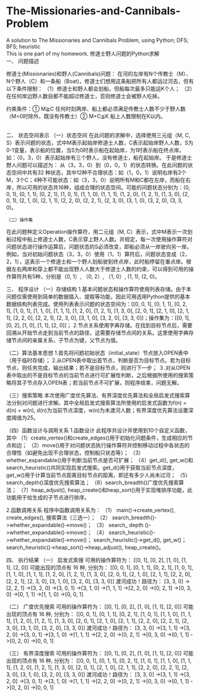 # The-Missionaries-and-Cannibals-Problem
A solution to The Missionaries and Cannibals Problem, using Python; DFS; BFS; heuristic
</br>This is one part of my homework.
<p1>修道士野人问题的Python求解<p1>
</br>
<p2>一、	问题描述</p2>
</br>
<p>修道士(Missionaries)和野人(Cannibals)问题：
在河的左岸有N个传教士（M）、N个野人（C）和一条船（Boat)，修道士们想用这条船把所有人都运过河去，但有以下条件限制：
  （1）修道士和野人都会划船，但船每次最多只能运K个人；
  （2）在任何岸边野人数目都不能超过修道士，否则修道士会被野人吃掉。

约束条件：① M≧C 任何时刻两岸、船上都必须满足传教士人数不少于野人数（M=0时除外，既没有传教士）② M+C≦K 船上人数限制在K以内。
</p></br>
二、	状态空间表示
（一）状态空间
在此问题的求解中，选择使用三元组（M, C, S）表示问题的状态，式中M表示起始岸修道士人数，C表示起始岸野人人数，S为0-1变量，表示船的位置，当S为0时表示船在起始岸，为1时表示船在终点岸。如：（0，3，0）表示起始岸有三个野人，没有修道士，船在起始岸。
于是修道士野人问题可以描述为： 从（3，3，0）到（0，0，1）的状态转换。在此问题的状态空间中共有32 种状态，其中12种不合理状态：如（1，0，1）说明右岸有2个M，3个C；4种不可能状态：如（3，3，0）说明所有M和C都在左岸，而船在右岸，所以可用的状态共16种，组成合理的状态空间。可能的问题状态分别为：(0, 0, 1), (0, 1, 1), (0, 2, 1), (1, 0, 1), (1, 1, 0), (1, 1, 1), (1, 2, 0), (1, 2, 1), (1, 3, 0), (2, 0, 1), (2, 1, 0), (2, 1, 1), (2, 2, 0), (2, 2, 1), (2, 3, 0), (3, 1, 0), (3, 2, 0), (3, 3, 0)。

	（二）操作集
在此问题种定义Operation操作算符，用二元组（M, C）表示，式中M表示一次划船过程中船上修道士人数，C表示穿上野人人数。并规定，每一次使用操作算符对问题状态进行操作运算后，问题状态的S必须改变，即船必须从一岸驶向另一岸。例如，当对初始问题状态（3，3，0）使用（1，1）算符后，问题状态变成（2，2，1），这表示一个修道士和一个野人划船驶到终点岸，此时船停留在重点岸。根据左右两岸和穿上都不能出现野人人数大于修道士人数的约束，可以得到可用的操作算符共有5种，分别是（0, 1）, （0, 2）, （1, 0）, (1, 1), (2, 0)。

三、	程序设计
（一）存储结构
1.基本问题状态和操作算符使用列表存储。由于本问题仅需使用到简单的数据插入、提取等功能，因此可用选用Python提供的基本数据结构列表完成。使用列表表示问题的状态空间为：[[0, 0, 1], [0, 1, 1], [0, 2, 1], [1, 0, 1], [1, 1, 0], [1, 1, 1], [1, 2, 0], [1, 2, 1], [1, 3, 0], [2, 0, 1], [2, 1, 0], [2, 1, 1], [2, 2, 0], [2, 2, 1], [2, 3, 0], [3, 1, 0], [3, 2, 0], [3, 3, 0]]；操作集为：[[0, 1], [0, 2], [1, 0], [1, 1], [2, 0]]；
2.节点关系使用字典存储。在找到目标节点后，需要回溯从开始节点走到当前节点的路径，这需要存储节点间的关系。这里使用字典存储节点间的亲属关系，子节点为键，父节点为值。

（二）算法基本思想
1.首先将问题初始状态（initial_state）节点放入OPEN表中（用于临时存储）；
2.从OPEN表中取出首节点，判断是否为目标节点。若为目标节点，则任务完成，输出结果；若不是目标节点，则进行下一步；
３.对从OPEN表中取出的不是目标节点的当前节点进行可扩展性判断，之后根据所使用的搜索策略将其子节点存入OPEN表；若当前节点不可扩展，则程序结束，问题无解。

（三）搜索策略
本次使用广度优先算法、有界深度优先算法和全局启发式搜索算法分别对问题进行求解。其中全局启发式搜索算法所使用的启发式函数为f(n) = d(n) + w(n), d(n)为当前节点深度，w(n)为未渡河人数；有界深度优先算法设置深度阈值为25。

（四）函数设计与调用关系
1.函数设计
此程序共设计并使用到10个自定义函数，其中
（1）create_vertex()和create_edges()用于初始化问题条件，生成相应的节点和边；
（2）move()用于对问题状态执行操作算符并控制移动过程中各状态的合理性（如避免出现不合理状态，控制船只状态等）；
（3）whether_expandable()用于判断当前节点是否可扩展；
（4）get_d(), get_w()和search_heuristic()共同实现启发式搜索。get_d()用于获取当前节点深度，get_w()用于计算当前节点距离目标节点的距离，即还有多少人尚未过河；
（5）search_depth()深度优先搜索算法；
（6）search_breadth()广度优先搜索算法；
（7）heap_adjust(), heap_create()和heap_sort()用于实现堆排序功能，此功能用于给生成的子节点进行排序。

2.函数调用关系
程序中函数调用关系为：
（1）	main()->create_vertex(), create_edges(), 搜索算法（三选一）；
（2）	search_breadth()->whether_expandable()->move()；
（3）	search_ depth ()->whether_expandable()->move()；
（4）	search_heuristic()->whether_expandable()->move()；
search_heuristic()->get_d(), get_w()；
search_heuristic()->heap_sort()->heap_adjust(), heap_create()。

四、	执行结果
（一）	启发式索搜
可用的操作算符为： [[0, 1], [0, 2], [1, 0], [1, 1], [2, 0]]
可能出现的顶点有 16 种, 分别为： [[0, 0, 1], [0, 1, 1], [0, 2, 1], [1, 0, 1], [1, 1, 0], [1, 1, 1], [1, 2, 0], [1, 2, 1], [1, 3, 0], [2, 0, 1], [2, 1, 0], [2, 1, 1], [2, 2, 0], [2, 2, 1], [2, 3, 0], [3, 1, 0], [3, 2, 0], [3, 3, 0]]
渡河成功！路径为：
[3, 3, 0] ->[2, 2, 1] ->[3, 2, 0] ->[3, 0, 1] ->[3, 1, 0] ->[1, 1, 1] ->[2, 2, 0] ->[0, 2, 1] ->[0, 3, 0] ->[0, 1, 1] ->[1, 1, 0] ->[0, 0, 1]

（二）	广度优先搜索
可用的操作算符为： [[0, 1], [0, 2], [1, 0], [1, 1], [2, 0]]
可能出现的顶点有 16 种, 分别为： [[0, 0, 1], [0, 1, 1], [0, 2, 1], [1, 0, 1], [1, 1, 0], [1, 1, 1], [1, 2, 0], [1, 2, 1], [1, 3, 0], [2, 0, 1], [2, 1, 0], [2, 1, 1], [2, 2, 0], [2, 2, 1], [2, 3, 0], [3, 1, 0], [3, 2, 0], [3, 3, 0]]
渡河成功！路径为：
[3, 3, 0] ->[3, 1, 1] ->[3, 2, 0] ->[3, 0, 1] ->[3, 1, 0] ->[1, 1, 1] ->[2, 2, 0] ->[0, 2, 1] ->[0, 3, 0] ->[0, 1, 1] ->[0, 2, 0] ->[0, 0, 1]

（三）	有界深度搜索
可用的操作算符为： [[0, 1], [0, 2], [1, 0], [1, 1], [2, 0]]
可能出现的顶点有 16 种, 分别为： [[0, 0, 1], [0, 1, 1], [0, 2, 1], [1, 0, 1], [1, 1, 0], [1, 1, 1], [1, 2, 0], [1, 2, 1], [1, 3, 0], [2, 0, 1], [2, 1, 0], [2, 1, 1], [2, 2, 0], [2, 2, 1], [2, 3, 0], [3, 1, 0], [3, 2, 0], [3, 3, 0]]
渡河成功！路径为：
[3, 3, 0] ->[3, 1, 1] ->[3, 2, 0] ->[3, 0, 1] ->[3, 1, 0] ->[1, 1, 1] ->[2, 2, 0] ->[0, 2, 1] ->[0, 3, 0] ->[0, 1, 1] ->[0, 2, 0] ->[0, 0, 1]
